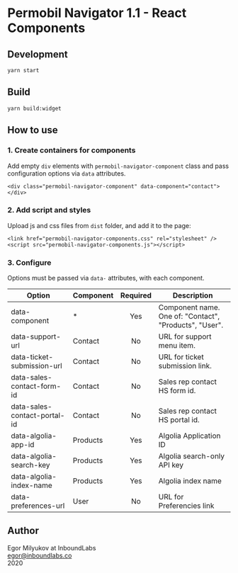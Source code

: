 # Permobil Navigator 1.1 - React Components

## Development

`yarn start`

## Build

`yarn build:widget`

## How to use

### 1. Create containers for components

Add empty `div` elements with `permobil-navigator-component` class and pass configuration options via `data` attributes.

```
<div class="permobil-navigator-component" data-component="contact"></div>
```

### 2. Add script and styles

Upload js and css files from `dist` folder, and add it to the page:

```
<link href="permobil-navigator-components.css" rel="stylesheet" />
<script src="permobil-navigator-components.js"></script>
```

### 3. Configure 

Options must be passed via `data-` attributes, with each component.

| Option                       | Component | Required | Description                                            |
| ---------------------------- |-----------|:--------:| -------------------------------------------------------|
| data-component               | *         | Yes      | Component name. One of: "Contact", "Products", "User". |
| data-support-url             | Contact   | No       | URL for support menu item.                             |
| data-ticket-submission-url   | Contact   | No       | URL for ticket submission link.                        |
| data-sales-contact-form-id   | Contact   | No       | Sales rep contact HS form id.                          |
| data-sales-contact-portal-id | Contact   | No       | Sales rep contact HS portal id.                        |
| data-algolia-app-id          | Products  | Yes      | Algolia Application ID                                 |
| data-algolia-search-key      | Products  | Yes      | Algolia search-only API key                            |
| data-algolia-index-name      | Products  | Yes      | Algolia index name                                     |
| data-preferences-url         | User      | No       | URL for Preferencies link                               |

## Author

Egor Milyukov at InboundLabs  
egor@inboundlabs.co  
2020